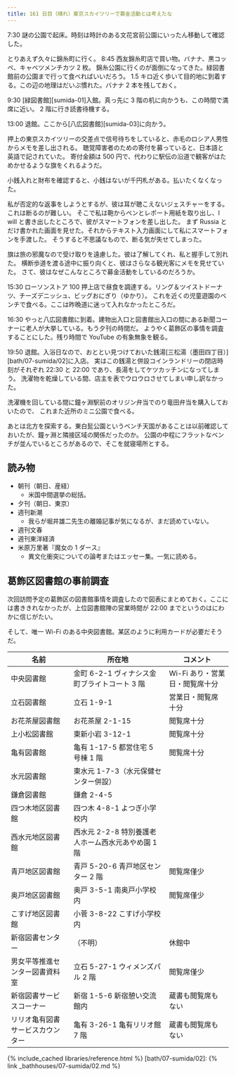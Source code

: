 ```yaml
---
title: 161 日目（晴れ）東京スカイツリーで募金活動とは考えたな
---
```


7:30 謎の公園で起床。時刻は時計のある文花宮前公園にいったん移動して確認した。

とりあえず久々に錦糸町に行く。
8:45 西友錦糸町店で買い物。バナナ、黒コッペ、キャベツメンチカツ 2 枚。
錦糸公園に行くのが面倒になってきた。緑図書館前の公園まで行って食べればいいだろう。
1.5 キロ近く歩いて目的地に到着する。この辺の地理はだいぶ慣れた。バナナ 2 本を残しておく。

9:30 [緑図書館][sumida-01]入館。真っ先に 3 階の机に向かうも、この時間で満席に近い。
2 階に行き読書待機する。

13:00 退館。ここから[八広図書館][sumida-03]に向かう。

押上の東京スカイツリーの交差点で信号待ちをしていると、赤毛のロシア人男性からメモを差し出される。
聴覚障害者のための寄付を募っていると、日本語と英語で記されていた。
寄付金額は 500 円で、代わりに駅伝の沿道で観客がはためかせるような旗をくれるようだ。

小銭入れと財布を確認すると、小銭はないが千円札がある。払いたくなくなった。

私が否定的な返事をしようとするが、彼は耳が聴こえないジェスチャーをする。これは断るのが難しい。
そこで私は鞄からペンとレポート用紙を取り出し、I will と書き出したところで、彼がスマートフォンを差し出した。
まず Russia とだけ書かれた画面を見せた。それからテキスト入力画面にして私にスマートフォンを手渡した。
そうすると不思議なもので、断る気が失せてしまった。

旗は旅の邪魔なので受け取りを遠慮した。彼は了解してくれ、私と握手して別れた。
横断歩道を渡る途中に振り向くと、彼はさらなる観光客にメモを見せていた。
さて、彼はなぜこんなところで募金活動をしているのだろうか。

15:30 ローソンストア 100 押上店で昼食を調達する。リング＆ツイストドーナツ、チーズデニッシュ、ビッグおにぎり（ゆかり）。
これを近くの児童遊園のベンチで食べる。ここは昨晩道に迷って入れなかったところだ。

16:30 やっと八広図書館に到着。建物出入口と図書館出入口の間にある新聞コーナーに老人が大挙している。もう夕刊の時間だ。
ようやく葛飾区の事情を調査することにした。残り時間で YouTube の有象無象を観る。

19:50 退館。入浴日なので、おととい見つけておいた銭湯[三松湯（墨田四丁目）][bath/07-sumida/02]に入店。
実はこの銭湯と併設コインランドリーの閉店時刻がそれぞれ 22:30 と 22:00 であり、長湯をしてケツカッチンになってしまう。
洗濯物を乾燥している間、店主を表でウロウロさせてしまい申し訳なかった。

洗濯機を回している間に鐘ヶ淵駅前のオリジン弁当でのり竜田弁当を購入しておいたので、
これまた近所のミニ公園で食べる。

あとは北方を探索する。東白髭公園というベンチ天国があることは以前確認しておいたが、鐘ヶ淵と隣接区域の関係だったのか。
公園の中程にフラットなベンチが並んでいるところがあるので、そこを就寝場所とする。

## 読み物

* 朝刊（朝日、産経）
  * 米国中間選挙の総括。
* 夕刊（朝日、東京）
* 週刊新潮
  * 我らが堀井雄二先生の離婚記事が気になるが、まだ読めていない。
* 週刊文春
* 週刊東洋経済
* 米原万里著『魔女の 1 ダース』
  * 異文化衝突についての論考またはエッセー集。一気に読める。

## 葛飾区図書館の事前調査

次回訪問予定の葛飾区の図書館事情を調査したので図表にまとめておく。ここには書ききれなかったが、上位図書館陣の営業時間が 22:00 までというのはにわかに信じがたい。

そして、唯一 Wi-Fi のある中央図書館。某区のように利用カードが必要だそうだ。

| 名前                             | 所在地                                             | コメント                       |
| -------------------------------- | -------------------------------------------------- | ------------------------------ |
| 中央図書館                       | 金町 6-2-1 ヴィナシス金町ブライトコート 3 階       | Wi-Fi あり・営業日・閲覧席十分 |
| 立石図書館                       | 立石 1-9-1                                         | 営業日・閲覧席十分             |
| お花茶屋図書館                   | お花茶屋 2-1-15                                    | 閲覧席十分                     |
| 上小松図書館                     | 東新小岩 3-12-1                                    | 閲覧席十分                     |
| 亀有図書館                       | 亀有 1-17-5 都営住宅 5 号棟 1 階                   | 閲覧席十分                     |
| 水元図書館                       | 東水元 1-7-3（水元保健センター併設）               |                                |
| 鎌倉図書館                       | 鎌倉 2-4-5                                         |                                |
| 四つ木地区図書館                 | 四つ木 4-8-1 よつぎ小学校内                        |                                |
| 西水元地区図書館                 | 西水元 2-2-8 特別養護老人ホーム西水元あやめ園 1 階 |                                |
| 青戸地区図書館                   | 青戸 5-20-6 青戸地区センター 2 階                  | 閲覧席僅少                     |
| 奥戸地区図書館                   | 奥戸 3-5-1 南奥戸小学校内                          | 閲覧席僅少                     |
| こすげ地区図書館                 | 小菅 3-8-22 こすげ小学校内                         |                                |
| 新宿図書センター                 | （不明）                                           | 休館中                         |
| 男女平等推進センター図書資料室   | 立石 5-27-1 ウィメンズパル 2 階                    | 閲覧席僅少                     |
| 新宿図書サービスコーナー         | 新宿 1-5-6 新宿憩い交流館内                        | 蔵書も閲覧席もない             |
| リリオ亀有図書サービスカウンター | 亀有 3-26-1 亀有リリオ館 7 階                      | 蔵書も閲覧席もない             |

{% include_cached libraries/reference.html %}
[bath/07-sumida/02]: {% link _bathhouses/07-sumida/02.md %}
